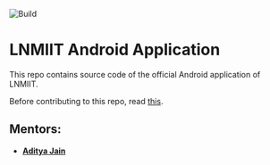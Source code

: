![Build](https://api.travis-ci.org/Cybros/LNMIIT-Official-Android-App.svg?branch=master)


# LNMIIT Android Application

This repo contains source code of the official Android application of LNMIIT.

Before contributing to this repo, read [this](CONTRIBUTING.md).

## Mentors: 
- **[Aditya Jain](https://github.com/jainadit27)**

